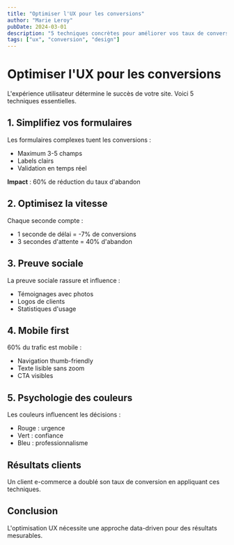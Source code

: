 ```yaml
---
title: "Optimiser l'UX pour les conversions"
author: "Marie Leroy"
pubDate: 2024-03-01
description: "5 techniques concrètes pour améliorer vos taux de conversion"
tags: ["ux", "conversion", "design"]
---
```


# Optimiser l'UX pour les conversions

L'expérience utilisateur détermine le succès de votre site. Voici 5 techniques essentielles.

## 1. Simplifiez vos formulaires

Les formulaires complexes tuent les conversions :
- Maximum 3-5 champs
- Labels clairs
- Validation en temps réel

**Impact** : 60% de réduction du taux d'abandon

## 2. Optimisez la vitesse

Chaque seconde compte :
- 1 seconde de délai = -7% de conversions
- 3 secondes d'attente = 40% d'abandon

## 3. Preuve sociale

La preuve sociale rassure et influence :
- Témoignages avec photos
- Logos de clients
- Statistiques d'usage

## 4. Mobile first

60% du trafic est mobile :
- Navigation thumb-friendly
- Texte lisible sans zoom
- CTA visibles

## 5. Psychologie des couleurs

Les couleurs influencent les décisions :
- Rouge : urgence
- Vert : confiance
- Bleu : professionnalisme

## Résultats clients

Un client e-commerce a doublé son taux de conversion en appliquant ces techniques.

## Conclusion

L'optimisation UX nécessite une approche data-driven pour des résultats mesurables.